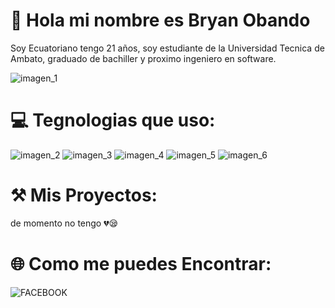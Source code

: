 # 👋 Hola mi nombre es Bryan Obando
Soy Ecuatoriano tengo 21 años, soy estudiante de la Universidad Tecnica de Ambato, graduado de bachiller y proximo ingeniero en software. 

![imagen_1](https://64.media.tumblr.com/8fd74c8015a03fd0610f903af95819ea/tumblr_inline_oq0njkCJ4g1rkpqze_540.png)
# 💻 Tegnologias que uso:
![imagen_2](https://camo.githubusercontent.com/7ae9721c354206a7cbddaec38fe653fde506a0b2172d84087ac5083834399090/68747470733a2f2f696d672e736869656c64732e696f2f62616467652f4f7261636c652d4638303030303f7374796c653d666f722d7468652d6261646765266c6f676f3d4f7261636c65266c6f676f436f6c6f723d7768697465)
![imagen_3](https://camo.githubusercontent.com/06c6858186510906c21d8c951168d55d976d7dfb9176ed6125c55b8a7de0baae/68747470733a2f2f696d672e736869656c64732e696f2f62616467652f4749542d4534344333303f7374796c653d666f722d7468652d6261646765266c6f676f3d676974266c6f676f436f6c6f723d7768697465)
![imagen_4](https://camo.githubusercontent.com/771cc18a712bf9edb0925a86164c34b0d803c4d9177dd4467eff7b777109c723/68747470733a2f2f696d672e736869656c64732e696f2f62616467652f4a6176612d4544384230303f7374796c653d666f722d7468652d6261646765266c6f676f3d6a617661266c6f676f436f6c6f723d7768697465)
![imagen_5](https://camo.githubusercontent.com/0d9c30ffa06c69fa4e0ce73cc202087415b20fff75d49368b438e1e7f8935896/68747470733a2f2f696d672e736869656c64732e696f2f62616467652f57696e646f77732d3030373844363f7374796c653d666c61742d737175617265266c6f676f3d77696e646f7773266c6f676f436f6c6f723d7768697465)
![imagen_6](https://camo.githubusercontent.com/21960527098716f0303ab6dc41be0b12940005aee2ae04d7884b80c61658e2d5/68747470733a2f2f696d672e736869656c64732e696f2f62616467652f4e65744265616e732d6138636433373f267374796c653d666c61742d737175617265266c6f676f3d6170616368652532306e65746265616e73253230494445266c6f676f436f6c6f723d626c61636b)
# ⚒️ Mis Proyectos:
de momento no tengo 💔😪
# 🌐 Como me puedes Encontrar:
![FACEBOOK](https://www.facebook.com/bryanignacio.obandochavez)
